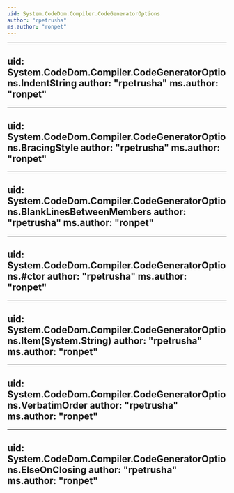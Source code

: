 ```yaml
---
uid: System.CodeDom.Compiler.CodeGeneratorOptions
author: "rpetrusha"
ms.author: "ronpet"
---
```


---
uid: System.CodeDom.Compiler.CodeGeneratorOptions.IndentString
author: "rpetrusha"
ms.author: "ronpet"
---

---
uid: System.CodeDom.Compiler.CodeGeneratorOptions.BracingStyle
author: "rpetrusha"
ms.author: "ronpet"
---

---
uid: System.CodeDom.Compiler.CodeGeneratorOptions.BlankLinesBetweenMembers
author: "rpetrusha"
ms.author: "ronpet"
---

---
uid: System.CodeDom.Compiler.CodeGeneratorOptions.#ctor
author: "rpetrusha"
ms.author: "ronpet"
---

---
uid: System.CodeDom.Compiler.CodeGeneratorOptions.Item(System.String)
author: "rpetrusha"
ms.author: "ronpet"
---

---
uid: System.CodeDom.Compiler.CodeGeneratorOptions.VerbatimOrder
author: "rpetrusha"
ms.author: "ronpet"
---

---
uid: System.CodeDom.Compiler.CodeGeneratorOptions.ElseOnClosing
author: "rpetrusha"
ms.author: "ronpet"
---
